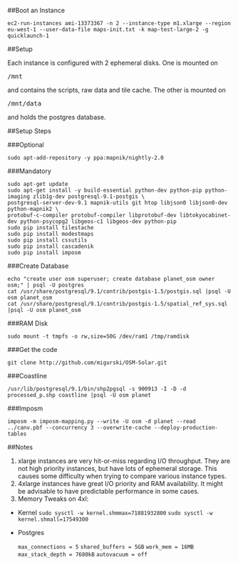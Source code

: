 ##Boot an Instance

	ec2-run-instances ami-13373367 -n 2 --instance-type m1.xlarge --region eu-west-1 --user-data-file maps-init.txt -k map-test-large-2 -g quicklaunch-1

##Setup

Each instance is configured with 2 ephemeral disks. One is mounted on <pre>/mnt</pre> and contains the scripts, raw data and tile cache. The other 
is mounted on <pre>/mnt/data</pre> and holds the postgres database.

##Setup Steps

###Optional

	sudo apt-add-repository -y ppa:mapnik/nightly-2.0

###Mandatory

	sudo apt-get update
	sudo apt-get install -y build-essential python-dev python-pip python-imaging zlib1g-dev postgresql-9.1-postgis \
	postgresql-server-dev-9.1 mapnik-utils git htop libjson0 libjson0-dev python-mapnik2 \
	protobuf-c-compiler protobuf-compiler libprotobuf-dev libtokyocabinet-dev python-psycopg2 libgeos-c1 libgeos-dev python-pip
	sudo pip install tilestache
	sudo pip install modestmaps
	sudo pip install cssutils
	sudo pip install cascadenik
	sudo pip install imposm

###Create Database

 	echo "create user osm superuser; create database planet_osm owner osm;" | psql -U postgres
	cat /usr/share/postgresql/9.1/contrib/postgis-1.5/postgis.sql |psql -U osm planet_osm
	cat /usr/share/postgresql/9.1/contrib/postgis-1.5/spatial_ref_sys.sql |psql -U osm planet_osm

###RAM Disk

	sudo mount -t tmpfs -o rw,size=50G /dev/ram1 /tmp/ramdisk

###Get the code

	git clone http://github.com/migurski/OSM-Solar.git

###Coastline

	/usr/lib/postgresql/9.1/bin/shp2pgsql -s 900913 -I -D -d processed_p.shp coastline |psql -U osm planet

###Imposm

	imposm -m imposm-mapping.py --write -U osm -d planet --read ../canv.pbf --concurrency 3 --overwrite-cache --deploy-production-tables

##Notes

1. xlarge instances are very hit-or-miss regarding I/O throughput. They are not high priority instances, but have lots of ephemeral storage. This causes
   some difficulty when trying to compare various instance types.
2. 4xlarge instances have great I/O priority and RAM availability. It might be advisable to have predictable performance in some cases.
3. Memory Tweaks on 4xl:

 * Kernel
   ```sudo sysctl -w kernel.shmmax=71881932800```
   ```sudo sysctl -w kernel.shmall=17549300```

 * Postgres

   ```max_connections = 5```
   ```shared_buffers = 5GB```
   ```work_mem = 16MB ```
   ```max_stack_depth = 7680kB```
   ```autovacuum = off```

